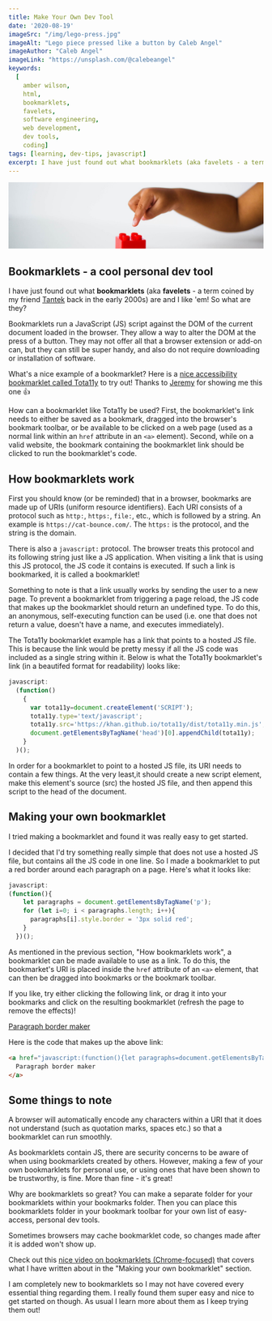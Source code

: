 ```yaml
---
title: Make Your Own Dev Tool
date: '2020-08-19'
imageSrc: "/img/lego-press.jpg"
imageAlt: "Lego piece pressed like a button by Caleb Angel"
imageAuthor: "Caleb Angel"
imageLink: "https://unsplash.com/@calebeangel"
keywords:
  [
    amber wilson,
    html,
    bookmarklets,
    favelets,
    software engineering,
    web development,
    dev tools,
    coding]
tags: [learning, dev-tips, javascript]
excerpt: I have just found out what bookmarklets (aka favelets - a term coined by my friend Tantek back in the early 2000s) are and I like 'em! So what are they? 
---
```


<img class="blog-image" src="img/lego-press.jpg" alt="a child playing with lego" />

## Bookmarklets - a cool personal dev tool

I have just found out what **bookmarklets** (aka **favelets** - a term coined by my friend [Tantek](http://tantek.com/) back in the early 2000s) are and I like 'em! So what are they? 

Bookmarklets run a JavaScript (JS) script against the DOM of the current document loaded in the browser. They allow a way to alter the DOM at the press of a button. They may not offer all that a browser extension or add-on can, but they can still be super handy, and also do not require downloading or installation of software.

What's a nice example of a bookmarklet? Here is a [nice accessibility bookmarklet called Tota11y](https://khan.github.io/tota11y/) to try out! Thanks to [Jeremy](https://adactio.com) for showing me this one <span role="img" aria-label="thumbs up">👍</span>

How can a bookmarklet like Tota11y be used? First, the bookmarklet's link needs to either be saved as a bookmark, dragged into the browser's bookmark toolbar, or be available to be clicked on a web page (used as a normal link within an `href` attribute in an `<a>` element). Second, while on a valid website, the bookmark containing the bookmarklet link should be clicked to run the bookmarklet's code.

## How bookmarklets work

First you should know (or be reminded) that in a browser, bookmarks are made up of URIs (uniform resource identifiers). Each URI consists of a protocol such as `http:`, `https:`, `file:`, etc., which is followed by a string. An example is `https://cat-bounce.com/`. The `https:` is the protocol, and the string is the domain.

There is also a `javascript:` protocol. The browser treats this protocol and its following string just like a JS  application. When visiting a link that is using this JS protocol, the JS code it contains is executed. If such a link is bookmarked, it is called a bookmarklet! 

Something to note is that a link usually works by sending the user to a new page. To prevent a bookmarklet from triggering a page reload, the JS code that makes up the bookmarklet should return an undefined type. To do this, an anonymous, self-executing function can be used (i.e. one that does not return a value, doesn't have a name, and executes immediately).

The Tota11y bookmarklet example has a link that points to a hosted JS file. This is because the link would be pretty messy if all the JS code was included as a single string within it. Below is what the Tota11y bookmarklet's link (in a beautifed format for readability) looks like:

```js
javascript:
  (function()
    {
      var tota11y=document.createElement('SCRIPT');
      tota11y.type='text/javascript';
      tota11y.src='https://khan.github.io/tota11y/dist/tota11y.min.js';
      document.getElementsByTagName('head')[0].appendChild(tota11y);
    }
  )();
```

In order for a bookmarklet to point to a hosted JS file, its URI needs to contain a few things. At the very least,it should create a new script element, make this element's source (src) the hosted JS file, and then append this script to the head of the document.

## Making your own bookmarklet

I tried making a bookmarklet and found it was really easy to get started.

I decided that I'd try something really simple that does not use a hosted JS file, but contains all the JS code in one line. So I made a bookmarklet to put a red border around each paragraph on a page. Here's what it looks like:

```js
javascript: 
(function(){
    let paragraphs = document.getElementsByTagName('p');
    for (let i=0; i < paragraphs.length; i++){
      paragraphs[i].style.border = '3px solid red';
    }
  })();
``` 

As mentioned in the previous section, "How bookmarklets work", a bookmarklet can be made available to use as a link. To do this, the bookmarket's URI is placed inside the `href` attribute of an `<a>` element, that can then be dragged into bookmarks or the bookmark toolbar. 

If you like, try either clicking the following link, or drag it into your bookmarks and click on the resulting bookmarklet (refresh the page to remove the effects)!

<a href="javascript:(function(){let paragraphs=document.getElementsByTagName('p');for(let i=0;i < paragraphs.length;i++){paragraphs[i].style.border='3px solid red';}})();">Paragraph border maker</a>

Here is the code that makes up the above link:

```html
<a href="javascript:(function(){let paragraphs=document.getElementsByTagName('p');for(let i=0;i < paragraphs.length;i++){paragraphs[i].style.border='3px solid red';}})();">
  Paragraph border maker
</a>
```

## Some things to note

A browser will automatically encode any characters within a URI that it does not understand (such as quotation marks, spaces etc.) so that a bookmarklet can run smoothly.

As bookmarklets contain JS, there are security concerns to be aware of when using bookmarklets created by others. However, making a few of your own bookmarklets for personal use, or using ones that have been shown to be trustworthy, is fine. More than fine - it's great!

Why are bookmarklets so great? You can make a separate folder for your bookmarklets within your bookmarks folder. Then you can place this bookmarklets folder in your bookmark toolbar for your own list of easy-access, personal dev tools.

Sometimes browsers may cache bookmarklet code, so changes made after it is added won't show up.

Check out this [nice video on bookmarklets (Chrome-focused)](https://www.youtube.com/watch?v=DloHqUfPbJc) that covers what I have written about in the "Making your own bookmarklet" section.

I am completely new to bookmarklets so I may not have covered every essential thing regarding them. I really found them super easy and nice to get started on though. As usual I learn more about them as I keep trying them out!

